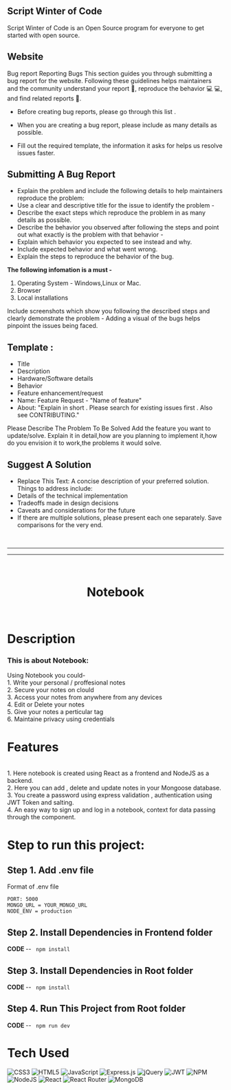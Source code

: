 ## Script Winter of Code

Script Winter of Code is an Open Source program for everyone to get started with open source.
## Website

Bug report
Reporting Bugs This section guides you through submitting a bug report for the website. Following these guidelines helps maintainers and the community understand your report 📝, reproduce the behavior 💻 💻, and find related reports 🔎.

- Before creating bug reports, please go through this list .

- When you are creating a bug report, please include as many details as possible.
- Fill out the required template, the information it asks for helps us resolve issues faster.

## Submitting A Bug Report

- Explain the problem and include the following details to help maintainers reproduce the problem:
- Use a clear and descriptive title for the issue to identify the problem -
- Describe the exact steps which reproduce the problem in as many details as possible.
- Describe the behavior you observed after following the steps and point out what exactly is the problem with that behavior -
- Explain which behavior you expected to see instead and why.
- Include expected behavior and what went wrong.
- Explain the steps to reproduce the behavior of the bug.

<b>The following infomation is a must -</b>
1. Operating System - Windows,Linux or Mac.
2. Browser
3. Local installations

Include screenshots which show you following the described steps and clearly demonstrate the problem -
Adding a visual of the bugs helps pinpoint the issues being faced.

## Template :

- Title
- Description
- Hardware/Software details
- Behavior
- Feature enhancement/request
- Name: Feature Request - "Name of feature"
- About: "Explain in short . Please search for existing issues first . Also see CONTRIBUTING."

Please Describe The Problem To Be Solved
Add the feature you want to update/solve. Explain it in detail,how are you planning to implement it,how do you envision it to work,the problems it would solve.

## Suggest A Solution
- Replace This Text: A concise description of your preferred solution. Things to address include:
- Details of the technical implementation
- Tradeoffs made in design decisions
- Caveats and considerations for the future
- If there are multiple solutions, please present each one separately. Save comparisons for the very end.

<br>
<hr>
<hr>
<br>

<div align="center">
      <h1>Notebook</h1>
     </div>
<p align="center"> <a href="https://mern-notebook.onrender.com/" target="_blank"><img alt="" src="https://img.shields.io/badge/Website-EA4C89?style=normal&logo=dribbble&logoColor=white" style="vertical-align:center" /></a> <a href="https://twitter.com/Rajatsi16812370" target="_blank"><img alt="" src="https://img.shields.io/badge/Twitter-1DA1F2?style=normal&logo=twitter&logoColor=white" style="vertical-align:center" /></a> <a href="https://www.instagram.com/rajat_singh0115/" target="_blank"><img alt="" src="https://img.shields.io/badge/Instagram-E4405F?style=normal&logo=instagram&logoColor=white" style="vertical-align:center" /></a> <a href="https://www.linkedin.com/in/rajat-singh-b6a92b212/}" target="_blank"><img alt="" src="https://img.shields.io/badge/LinkedIn-0077B5?style=normal&logo=linkedin&logoColor=white" style="vertical-align:center" /></a> </p>

# Description
<h3>This is about Notebook:</h3>
                Using Notebook you could- <br>1. Write your personal / proffesional notes<br>2. Secure your notes on clould<br>3. Access your notes from anywhere from any devices<br>4. Edit or Delete your notes <br>5. Give your notes a perticular tag <br>6. Maintaine privacy using credentials

# Features
<br>1. Here notebook is created using React as a frontend and NodeJS as a backend.<br> 2. Here you can add , delete and update notes in your Mongoose database. <br>3. You create a password using express validation , authentication using JWT Token and salting.<br> 4. An easy way to sign up and log in a notebook, context for data passing through the component.
# Step to run this project:
## Step 1. Add .env file
Format of .env file
```
PORT: 5000
MONGO_URL = YOUR_MONGO_URL
NODE_ENV = production
```


##  Step 2. Install Dependencies in Frontend folder
<b> CODE </b> -- ```  npm install  ```

## Step 3. Install Dependencies in Root folder
<b> CODE </b> -- ```  npm install  ```


## Step 4. Run This Project from Root folder
<b> CODE </b> -- ```  npm run dev  ```


# Tech Used
 ![CSS3](https://img.shields.io/badge/css3-%231572B6.svg?style=for-the-badge&logo=css3&logoColor=white) ![HTML5](https://img.shields.io/badge/html5-%23E34F26.svg?style=for-the-badge&logo=html5&logoColor=white) ![JavaScript](https://img.shields.io/badge/javascript-%23323330.svg?style=for-the-badge&logo=javascript&logoColor=%23F7DF1E) ![Express.js](https://img.shields.io/badge/express.js-%23404d59.svg?style=for-the-badge&logo=express&logoColor=%2361DAFB) ![jQuery](https://img.shields.io/badge/jquery-%230769AD.svg?style=for-the-badge&logo=jquery&logoColor=white) ![JWT](https://img.shields.io/badge/JWT-black?style=for-the-badge&logo=JSON%20web%20tokens) ![NPM](https://img.shields.io/badge/NPM-%23000000.svg?style=for-the-badge&logo=npm&logoColor=white) ![NodeJS](https://img.shields.io/badge/node.js-6DA55F?style=for-the-badge&logo=node.js&logoColor=white) ![React](https://img.shields.io/badge/react-%2320232a.svg?style=for-the-badge&logo=react&logoColor=%2361DAFB) ![React Router](https://img.shields.io/badge/React_Router-CA4245?style=for-the-badge&logo=react-router&logoColor=white) ![MongoDB](https://img.shields.io/badge/MongoDB-%234ea94b.svg?style=for-the-badge&logo=mongodb&logoColor=white)
      

